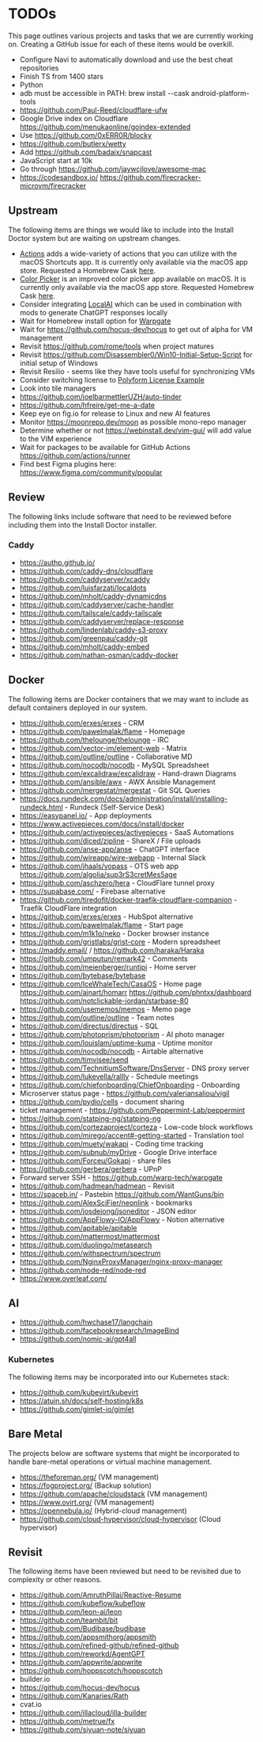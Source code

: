 # TODOs

This page outlines various projects and tasks that we are currently working on. Creating a GitHub issue for each of these items would be overkill.

* Configure Navi to automatically download and use the best cheat repositories
* Finish TS from 1400 stars
* Python
* adb must be accessible in PATH: brew install --cask android-platform-tools
* https://github.com/Paul-Reed/cloudflare-ufw
* Google Drive index on Cloudflare https://github.com/menukaonline/goindex-extended
* Use https://github.com/0xERR0R/blocky
* https://github.com/butlerx/wetty
* Add https://github.com/badaix/snapcast
* JavaScript start at 10k
* Go through https://github.com/jaywcjlove/awesome-mac
* https://codesandbox.io/ https://github.com/firecracker-microvm/firecracker

## Upstream

The following items are things we would like to include into the Install Doctor system but are waiting on upstream changes.

* [Actions](https://github.com/sindresorhus/Actions) adds a wide-variety of actions that you can utilize with the macOS Shortcuts app. It is currently only available via the macOS app store. Requested a Homebrew Cask [here](https://github.com/sindresorhus/Actions/issues/127).
* [Color Picker](https://github.com/sindresorhus/System-Color-Picker) is an improved color picker app available on macOS. It is currently only available via the macOS app store. Requested Homebrew Cask [here](https://github.com/sindresorhus/System-Color-Picker/issues/32).
* Consider integrating [LocalAI](https://github.com/go-skynet/LocalAI) which can be used in combination with mods to generate ChatGPT responses locally
* Wait for Homebrew install option for [Warpgate](https://github.com/warp-tech/warpgate)
* Wait for https://github.com/hocus-dev/hocus to get out of alpha for VM management
* Revisit https://github.com/rome/tools when project matures
* Revisit https://github.com/Disassembler0/Win10-Initial-Setup-Script for initial setup of Windows
* Revisit Resilio - seems like they have tools useful for synchronizing VMs
* Consider switching license to [Polyform License Example](https://github.com/dosyago/DiskerNet/blob/fun/LICENSE.md)
* Look into tile managers
* https://github.com/joelbarmettlerUZH/auto-tinder
* https://github.com/hfreire/get-me-a-date
* Keep eye on fig.io for release to Linux and new AI features
* Monitor https://moonrepo.dev/moon as possible mono-repo manager
* Determine whether or not https://webinstall.dev/vim-gui/ will add value to the VIM experience
* Wait for packages to be available for GitHub Actions https://github.com/actions/runner
* Find best Figma plugins here: https://www.figma.com/community/popular

## Review

The following links include software that need to be reviewed before including them into the Install Doctor installer.

### Caddy

* https://authp.github.io/
* https://github.com/caddy-dns/cloudflare
* https://github.com/caddyserver/xcaddy
* https://github.com/luisfarzati/localdots
* https://github.com/mholt/caddy-dynamicdns
* https://github.com/caddyserver/cache-handler
* https://github.com/tailscale/caddy-tailscale
* https://github.com/caddyserver/replace-response
* https://github.com/lindenlab/caddy-s3-proxy
* https://github.com/greenpau/caddy-git
* https://github.com/mholt/caddy-embed
* https://github.com/nathan-osman/caddy-docker

## Docker

The following items are Docker containers that we may want to include as default containers deployed in our system.

* https://github.com/erxes/erxes - CRM
* https://github.com/pawelmalak/flame - Homepage
* https://github.com/thelounge/thelounge - IRC
* https://github.com/vector-im/element-web - Matrix
* https://github.com/outline/outline - Collaborative MD
* https://github.com/nocodb/nocodb - MySQL Spreadsheet
* https://github.com/excalidraw/excalidraw - Hand-drawn Diagrams
* https://github.com/ansible/awx - AWX Ansible Management
* https://github.com/mergestat/mergestat - Git SQL Queries
* https://docs.rundeck.com/docs/administration/install/installing-rundeck.html - Rundeck (Self-Service Desk)
* https://easypanel.io/ - App deployments
* https://www.activepieces.com/docs/install/docker
* https://github.com/activepieces/activepieces - SaaS Automations
* https://github.com/diced/zipline - ShareX / File uploads
* https://github.com/anse-app/anse - ChatGPT interface
* https://github.com/wireapp/wire-webapp - Internal Slack
* https://github.com/jhaals/yopass - OTS web app https://github.com/algolia/sup3rS3cretMes5age
* https://github.com/aschzero/hera - CloudFlare tunnel proxy
* https://supabase.com/ - Firebase alternative
* https://github.com/tiredofit/docker-traefik-cloudflare-companion - Traefik CloudFlare integration
* https://github.com/erxes/erxes - HubSpot alternative
* https://github.com/pawelmalak/flame - Start page
* https://github.com/m1k1o/neko - Docker browser instance
* https://github.com/gristlabs/grist-core - Modern spreadsheet
* https://maddy.email/ / https://github.com/haraka/Haraka
* https://github.com/umputun/remark42 - Comments
* https://github.com/meienberger/runtipi - Home server
* https://github.com/bytebase/bytebase
* https://github.com/IceWhaleTech/CasaOS - Home page https://github.com/ajnart/homarr https://github.com/phntxx/dashboard https://github.com/notclickable-jordan/starbase-80
* https://github.com/usememos/memos - Memo page
* https://github.com/outline/outline - Team notes
* https://github.com/directus/directus - SQL
* https://github.com/photoprism/photoprism - AI photo manager
* https://github.com/louislam/uptime-kuma - Uptime monitor
* https://github.com/nocodb/nocodb - Airtable alternative
* https://github.com/timvisee/send
* https://github.com/TechnitiumSoftware/DnsServer - DNS proxy server
* https://github.com/lukevella/rallly - Schedule meetings
* https://github.com/chiefonboarding/ChiefOnboarding - Onboarding
* Microserver status page - https://github.com/valeriansaliou/vigil
* https://github.com/pydio/cells - document sharing
* ticket management - https://github.com/Peppermint-Lab/peppermint
* https://github.com/statping-ng/statping-ng
* https://github.com/cortezaproject/corteza - Low-code block workflows
* https://github.com/mirego/accent#-getting-started - Translation tool
* https://github.com/muety/wakapi - Coding time tracking
* https://github.com/subnub/myDrive - Google Drive interface 
* https://github.com/Forceu/Gokapi - share files
* https://github.com/gerbera/gerbera - UPnP
* Forward server SSH - https://github.com/warp-tech/warpgate
* https://github.com/hadmean/hadmean - Revisit
* https://spaceb.in/ - Pastebin https://github.com/WantGuns/bin
* https://github.com/AlexSciFier/neonlink - bookmarks
* https://github.com/josdejong/jsoneditor - JSON editor
* https://github.com/AppFlowy-IO/AppFlowy - Notion alternative
* https://github.com/apitable/apitable
* https://github.com/mattermost/mattermost
* https://github.com/duolingo/metasearch
* https://github.com/withspectrum/spectrum
* https://github.com/NginxProxyManager/nginx-proxy-manager
* https://github.com/node-red/node-red
* https://www.overleaf.com/

## AI

* https://github.com/hwchase17/langchain
* https://github.com/facebookresearch/ImageBind
* https://github.com/nomic-ai/gpt4all

### Kubernetes

The following items may be incorporated into our Kubernetes stack:

* https://github.com/kubevirt/kubevirt
* https://atuin.sh/docs/self-hosting/k8s
* https://github.com/gimlet-io/gimlet

## Bare Metal

The projects below are software systems that might be incorporated to handle bare-metal operations or virtual machine management.

* https://theforeman.org/ (VM management)
* https://fogproject.org/ (Backup solution)
* https://github.com/apache/cloudstack (VM management)
* https://www.ovirt.org/ (VM management)
* https://opennebula.io/ (Hybrid-cloud management)
* https://github.com/cloud-hypervisor/cloud-hypervisor (Cloud hypervisor)

## Revisit

The following items have been reviewed but need to be revisited due to complexity or other reasons.

* https://github.com/AmruthPillai/Reactive-Resume
* https://github.com/kubeflow/kubeflow
* https://github.com/leon-ai/leon
* https://github.com/teambit/bit
* https://github.com/Budibase/budibase
* https://github.com/appsmithorg/appsmith
* https://github.com/refined-github/refined-github
* https://github.com/reworkd/AgentGPT
* https://github.com/appwrite/appwrite
* https://github.com/hoppscotch/hoppscotch
* builder.io
* https://github.com/hocus-dev/hocus
* https://github.com/Kanaries/Rath
* cvat.io
* https://github.com/illacloud/illa-builder
* https://github.com/metrue/fx
* https://github.com/siyuan-note/siyuan